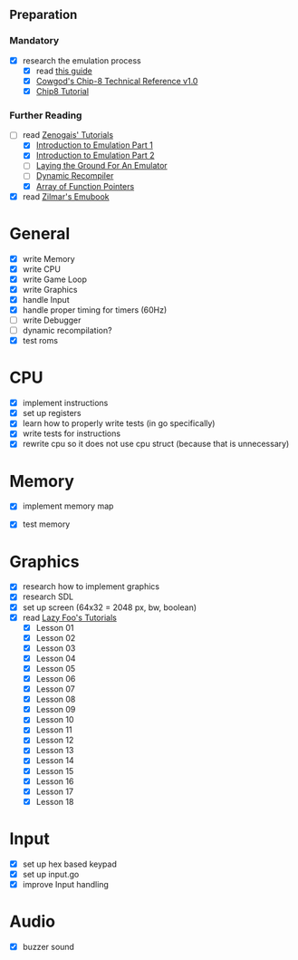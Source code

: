 ## Preparation
### Mandatory

* [x] research the emulation process
    * [x] read [this guide](http://www.multigesture.net/articles/how-to-write-an-emulator-chip-8-interpreter/)
    * [x] [Cowgod's Chip-8 Technical Reference v1.0](http://devernay.free.fr/hacks/chip8/C8TECH10.HTM)
    * [x] [Chip8 Tutorial](http://www.multigesture.net/wp-content/uploads/mirror/goldroad/chip8.shtml)

### Further Reading
  * [ ] read [Zenogais' Tutorials](http://www.multigesture.net/wp-content/uploads/mirror/zenogais/Tutorials.htm)
      * [x] [Introduction to Emulation Part 1](http://www.multigesture.net/wp-content/uploads/mirror/zenogais/EmuDoc1.htm)
      * [x] [Introduction to Emulation Part 2](http://www.multigesture.net/wp-content/uploads/mirror/zenogais/EmuDoc2.html) 
      * [ ] [Laying the Ground For An Emulator](http://www.multigesture.net/wp-content/uploads/mirror/zenogais/GroundWork.html) 
      * [ ] [Dynamic Recompiler](http://www.multigesture.net/wp-content/uploads/mirror/zenogais/Dynamic%20Recompiler.html)
      * [x] [Array of Function Pointers](http://www.multigesture.net/wp-content/uploads/mirror/zenogais/FunctionPointers.htm) 
  * [x] read [Zilmar's Emubook](http://emubook.emulation64.com/)

# General 
  * [x] write Memory
  * [x] write CPU
  * [x] write Game Loop
  * [x] write Graphics
  * [x] handle Input
  * [x] handle proper timing for timers (60Hz)
  * [ ] write Debugger
  * [ ] dynamic recompilation?
  * [x] test roms  

# CPU
  * [x] implement instructions
  * [x] set up registers
  * [x] learn how to properly write tests (in go specifically)
  * [x] write tests for instructions
  * [x] rewrite cpu so it does not use cpu struct (because that is unnecessary)

# Memory
  * [x] implement memory map
  * [x] test memory


# Graphics
  * [x] research how to implement graphics
  * [x] research SDL
  * [x] set up screen (64x32 = 2048 px, bw, boolean)
  * [x] read [Lazy Foo's Tutorials](http://lazyfoo.net/tutorials/SDL/)  
      * [x] Lesson 01
      * [x] Lesson 02
      * [x] Lesson 03
      * [x] Lesson 04
      * [x] Lesson 05
      * [x] Lesson 06
      * [x] Lesson 07
      * [x] Lesson 08
      * [x] Lesson 09
      * [x] Lesson 10
      * [x] Lesson 11
      * [x] Lesson 12
      * [x] Lesson 13
      * [x] Lesson 14
      * [x] Lesson 15
      * [x] Lesson 16
      * [x] Lesson 17
      * [x] Lesson 18

# Input
  * [x] set up hex based keypad
  * [x] set up input.go
  * [x] improve Input handling

# Audio
  * [x] buzzer sound
